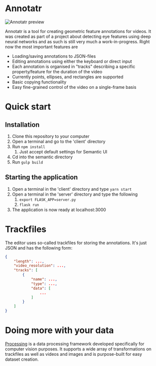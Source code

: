 # Annotatr

![Annotatr preview](anno.png)

Annotatr is a tool for creating geometric feature annotations for videos. It was created as part of a project about detecting eye features using deep neural networks and as such is still very much a work-in-progress. Right now the most important features are

* Loading/saving annotations to JSON-files
* Editing annotations using either the keyboard or direct input
* Each annotation is organised in "tracks" describing a specific property/feature for the duration of the video
* Currently points, ellipses, and rectangles are supported
* Basic copying functionality
* Easy fine-grained control of the video on a single-frame basis

# Quick start

## Installation
1. Clone this repository to your computer
2. Open a terminal and go to the 'client' directory
3. Run `npm install`
    1. Just accept default settings for Semantic UI
4. Cd into the semantic directory
5. Run `gulp build`

## Starting the application
1. Open a terminal in the 'client' directory and type `yarn start`
2. Open a terminal in the 'server' directory and type the following
    1. `export FLASK_APP=server.py`
    2. `flask run`
3. The application is now ready at localhost:3000




# Trackfiles
The editor uses so-called trackfiles for storing the annotations. It's just JSON and has the following form:
```json
{
    "length": ...,
    "video_resolution": ...,
    "tracks": [
        {
            "name": ...,
            "type": ...,
            "data": [
                ...
            ]
        }
    ]
}
```

# Doing more with your data
[Processing](https://github.com/antonmeskildsen/processing) is a data processing framework developed specifically for computer vision purposes. It supports a wide array of transformations on trackfiles as well as videos and images and is purpose-built for easy dataset creation.
